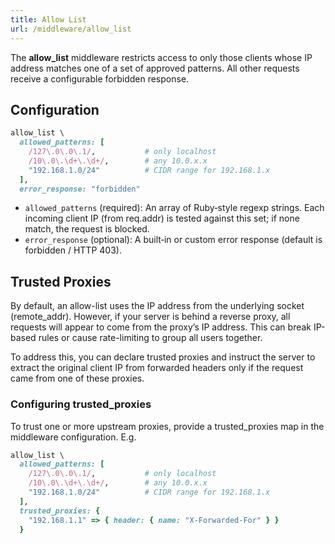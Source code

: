 ```yaml
---
title: Allow List
url: /middleware/allow_list
---
```

The **allow_list** middleware restricts access to only those clients whose IP address matches one of a set of approved patterns. All other requests receive a configurable forbidden response.

## Configuration

```ruby
allow_list \
  allowed_patterns: [
    /127\.0\.0\.1/,           # only localhost
    /10\.0\.\d+\.\d+/,        # any 10.0.x.x
    "192.168.1.0/24"          # CIDR range for 192.168.1.x
  ],
  error_response: "forbidden"
```

*	`allowed_patterns` (required):
An array of Ruby‑style regexp strings. Each incoming client IP (from req.addr) is tested against this set; if none match, the request is blocked.
*	`error_response` (optional):
A built‑in or custom error response (default is forbidden / HTTP 403).


## Trusted Proxies

By default, an allow-list uses the IP address from the underlying socket (remote_addr). However, if your server is behind a reverse proxy, all requests will appear to come from the proxy’s IP address. This can break IP-based rules or cause rate-limiting to group all users together.

To address this, you can declare trusted proxies and instruct the server to extract the original client IP from forwarded headers only if the request came from one of these proxies.


### Configuring trusted_proxies

To trust one or more upstream proxies, provide a trusted_proxies map in the middleware configuration.
E.g.
```ruby {filename=Itsi.rb}
allow_list \
  allowed_patterns: [
    /127\.0\.0\.1/,           # only localhost
    /10\.0\.\d+\.\d+/,        # any 10.0.x.x
    "192.168.1.0/24"          # CIDR range for 192.168.1.x
  ],
  trusted_proxies: {
    "192.168.1.1" => { header: { name: "X-Forwarded-For" } }
  }
```
